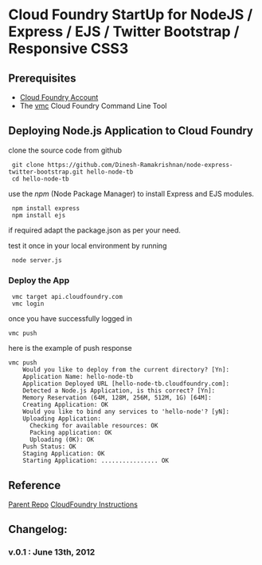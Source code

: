 #  Cloud Foundry StartUp for NodeJS / Express / EJS / Twitter Bootstrap / Responsive CSS3

## Prerequisites
- [Cloud Foundry Account ](http://cloudfoundry.com/signup)
- The [vmc](http://docs.cloudfoundry.com/tools/vmc/installing-vmc.html) Cloud Foundry Command Line Tool

## Deploying Node.js Application to Cloud Foundry

clone the source code from github
```
 git clone https://github.com/Dinesh-Ramakrishnan/node-express-twitter-bootstrap.git hello-node-tb
 cd hello-node-tb
```

use the *npm* (Node Package Manager) to install Express and EJS modules.
```
 npm install express
 npm install ejs
```

if required adapt the package.json as per your need.

test it once in your local environment by running
```
 node server.js
```

### Deploy the App

```
 vmc target api.cloudfoundry.com
 vmc login
```

once you have successfully logged in

```
vmc push

```

here is the example of push response

```
vmc push
	Would you like to deploy from the current directory? [Yn]:
	Application Name: hello-node-tb
	Application Deployed URL [hello-node-tb.cloudfoundry.com]:
	Detected a Node.js Application, is this correct? [Yn]:
	Memory Reservation (64M, 128M, 256M, 512M, 1G) [64M]:
	Creating Application: OK
	Would you like to bind any services to 'hello-node'? [yN]:
	Uploading Application:
	  Checking for available resources: OK
	  Packing application: OK
	  Uploading (0K): OK
	Push Status: OK
	Staging Application: OK
	Starting Application: ................ OK
```

## Reference

[Parent Repo](https://github.com/seafoox/node-express-twitter-bootstrap)
[CloudFoundry Instructions](http://docs.cloudfoundry.com/frameworks/nodejs/nodejs.html)
## Changelog:

### v.0.1 : June 13th, 2012